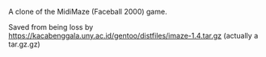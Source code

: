 A clone of the MidiMaze (Faceball 2000) game.

Saved from being loss by https://kacabenggala.uny.ac.id/gentoo/distfiles/imaze-1.4.tar.gz
(actually a tar.gz.gz)
